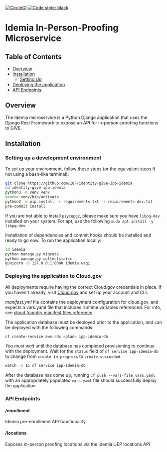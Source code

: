 [![CircleCI](https://circleci.com/gh/18F/identity-give-ipp-idemia.svg?style=shield)](https://circleci.com/gh/18F/identity-give-ipp-idemia)
[![Code style: black](https://img.shields.io/badge/code%20style-black-000000.svg)](https://github.com/psf/black)

Idemia In-Person-Proofing Microservice
=================
## Table of Contents
- [Overview](#overview)
- [Installation](#installation)
    - [Setting Up](#setting-up-your-environment)
- [Deploying the application](#deploying-the-application-to-cloud.gov)
- [API Endpoints](#api-endpoints)

## Overview
The Idemia microservice is a Python Django application that uses the Django Rest Framework to expose an API for in-person-proofing functions to GIVE.

## Installation

### Setting up a development environment
To set up your environment, follow these steps (or the equivalent steps if not using a bash-like terminal):
```sh
git clone https://github.com/18F/identity-give-ipp-idemia
cd identity-give-ipp-idemia
python3 -m venv venv
source venv/bin/activate
python3 -m pip install -r requirements.txt -r requirements-dev.txt
pre-commit install
```

If you are not able to install `psycopg2`, please make sure you have `libpq-dev` installed on your system. For apt, use the following `sudo apt install -y libpq-dev`

Installation of dependencies and commit hooks should be installed and ready to go now. To run the application locally:
```sh
cd idemia
python manage.py migrate
python manage.py collectstatic
gunicorn -b 127.0.0.1:8080 idemia.wsgi
```

### Deploying the application to Cloud.gov
All deployments require having the correct Cloud.gov credentials in place. If you haven't already, visit [Cloud.gov](https://cloud.gov) and set up your account and CLI.

*manifest.yml* file contains the deployment configuration for cloud.gov, and expects a vars.yaml file that includes runtime variables referenced. For info, see [cloud foundry manifest files reference](https://docs.cloudfoundry.org/devguide/deploy-apps/manifest-attributes.html)

The application database must be deployed prior to the application, and can be deployed with the following commands:
```sh
cf create-service aws-rds <plan> ipp-idemia-db
```

*You must wait* until the database has completed provisioning to continue with the deployment. Wait for the `status` field of `cf service ipp-idemia-db` to change from `create in progress` to `create succeeded`.
```sh
watch -n 15 cf service ipp-idemia-db
```

After the database has come up, running `cf push --vars-file vars.yaml` with an appropriately populated `vars.yaml` file should successfully deploy the application.

### API Endpoints
#### /enrollment
Idemia pre-enrollment API functionality.

#### /locations
Exposes in-person proofing locations via the idemia UEP locations API

